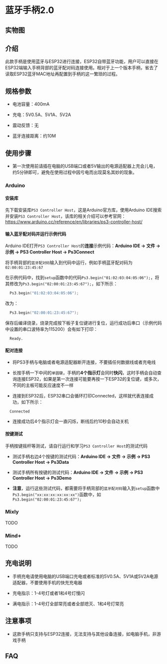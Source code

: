 # 蓝牙手柄2.0

## 实物图

## 介绍
  
此款手柄是使用蓝牙与ESP32进行连接，ESP32自带蓝牙功能，用户可以直接在ESP32端输入手柄背部的蓝牙配对码连接使用。相对于上一个版本手柄，省去了读取ESP32蓝牙MAC地址再配置到手柄的这一繁琐的过程。

## 规格参数

- 电池容量：400mA

- 充电：5V0.5A、5V1A、5V2A

- 震动反馈：无

- 蓝牙连接距离：约10M

## 使用步骤

- 第一次使用前请插在电脑的USB端口或者5V输出的电源适配器上充会儿电，约5分钟即可，避免在使用过程中因亏电而出现莫名其妙的现象。

### Arduino

#### 安装库
  
先下载安装库`PS3 Controller Host`，这是Arduino官方库，使用Arduino IDE搜索并安装`PS3 Controller Host`，该库的相关介绍可以参考官网：<https://www.arduino.cc/reference/en/libraries/ps3-controller-host/>

#### 输入蓝牙配对码并运行示例代码
  
Arduino IDE打开`PS3 Controller Host`的**连接**示例代码：**Arduino IDE -> 文件 -> 示例 -> PS3 Controller Host -> Ps3Connect**

将手柄背部的`蓝牙配对码`输入到代码中运行，例如手柄蓝牙配对码为`02:00:01:23:45:67`

在示例代码中，找到`setup`函数中的代码`Ps3.begin("01:02:03:04:05:06");`，将其修改为`Ps3.begin("02:00:01:23:45:67");`，如下所示：

```c++
  Ps3.begin("01:02:03:04:05:06");
```

  改为：

```c++
  Ps3.begin("02:00:01:23:45:67");
```

  保存后编译烧录，烧录完成按下板子复位键进行复位，运行成功后串口（示例代码中设置的串口波特率为115200）会有如下打印：

```text
  Ready.
```

#### 配对连接

- 将PS3手柄与电脑或者电源适配器断开连接，不要插任何数据线或者充电线

- 长按手柄一下中间的`单圆键`，手柄的**4个指示灯**会同时**快闪**，这时手柄会自动查询连接ESP32，如果是第一次连接可能要再按一下ESP32的复位键，或多次，不同的主板可能反应速度不一样

- 连接到ESP32后，ESP32串口会循环打印Connected，这样就代表连接成功，如下所示：

```text
  Connected
```

- 连接成功后4个指示灯会一直闪烁，断线后约10秒会自动关机

#### 按键测试

手柄按键摇杆等测试，请自行运行和学习`PS3 Controller Host`的测试代码

- 测试手柄右边4个按键的测试代码：**Arduino IDE -> 文件 -> 示例 -> PS3 Controller Host -> Ps3Data**

- 测试手柄所有按键的测试代码：**Arduino IDE -> 文件 -> 示例 -> PS3 Controller Host -> Ps3Demo**

- **注意**，运行这些测试代码，都需要将手柄背部的`蓝牙配对码`输入到`setup`函数中`Ps3.begin("xx:xx:xx:xx:xx:xx")`函数中，如`Ps3.begin("02:00:01:23:45:67");`

### Mixly

TODO

### Mind+

TODO

## 充电说明

- 手柄充电请使用电脑的USB端口充电或者标准的5V0.5A、5V1A或5V2A电源适配器，不要使用手机的快充充电器

- 充电指示：1-4号灯或者1和4号灯慢闪

- 满电指示：1-4号灯全部常亮或者全部熄灭、1和4号灯常亮

## 注意事项

- 这款手柄只支持与ESP32连接，无法支持与其他设备连接，如电脑手机，非游戏手柄

## FAQ
